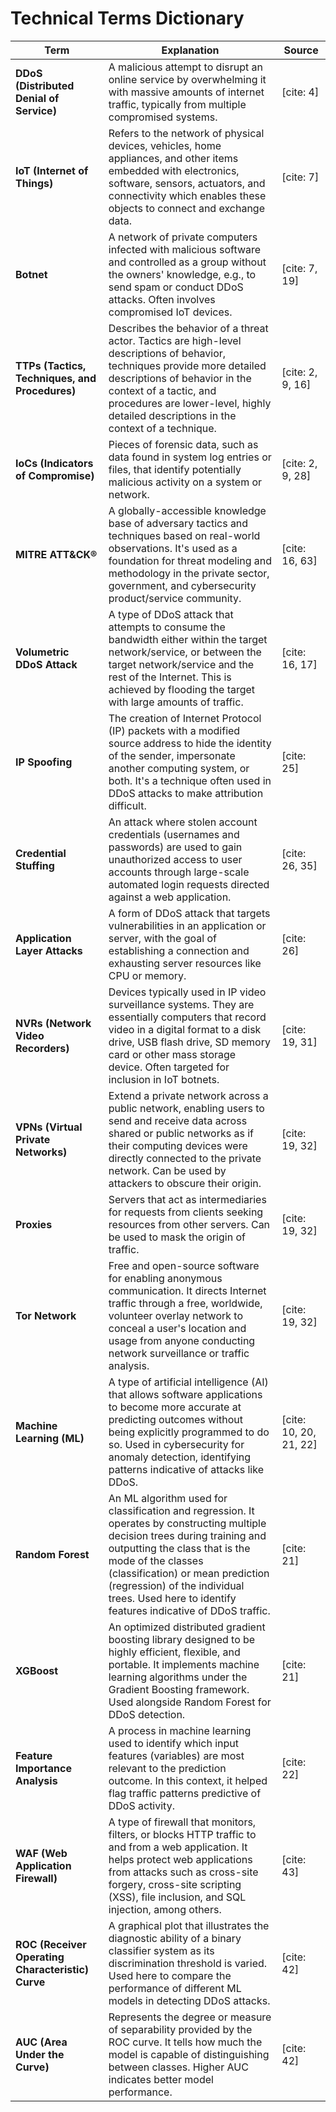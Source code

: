 # Technical Terms Dictionary

| Term | Explanation | Source |
|---|---|---|
| **DDoS (Distributed Denial of Service)** | A malicious attempt to disrupt an online service by overwhelming it with massive amounts of internet traffic, typically from multiple compromised systems. | [cite: 4] |
| **IoT (Internet of Things)** | Refers to the network of physical devices, vehicles, home appliances, and other items embedded with electronics, software, sensors, actuators, and connectivity which enables these objects to connect and exchange data. | [cite: 7] |
| **Botnet** | A network of private computers infected with malicious software and controlled as a group without the owners' knowledge, e.g., to send spam or conduct DDoS attacks. Often involves compromised IoT devices. | [cite: 7, 19] |
| **TTPs (Tactics, Techniques, and Procedures)** | Describes the behavior of a threat actor. Tactics are high-level descriptions of behavior, techniques provide more detailed descriptions of behavior in the context of a tactic, and procedures are lower-level, highly detailed descriptions in the context of a technique. | [cite: 2, 9, 16] |
| **IoCs (Indicators of Compromise)** | Pieces of forensic data, such as data found in system log entries or files, that identify potentially malicious activity on a system or network. | [cite: 2, 9, 28] |
| **MITRE ATT&CK®** | A globally-accessible knowledge base of adversary tactics and techniques based on real-world observations. It's used as a foundation for threat modeling and methodology in the private sector, government, and cybersecurity product/service community. | [cite: 16, 63] |
| **Volumetric DDoS Attack** | A type of DDoS attack that attempts to consume the bandwidth either within the target network/service, or between the target network/service and the rest of the Internet. This is achieved by flooding the target with large amounts of traffic. | [cite: 16, 17] |
| **IP Spoofing** | The creation of Internet Protocol (IP) packets with a modified source address to hide the identity of the sender, impersonate another computing system, or both. It's a technique often used in DDoS attacks to make attribution difficult. | [cite: 25] |
| **Credential Stuffing** | An attack where stolen account credentials (usernames and passwords) are used to gain unauthorized access to user accounts through large-scale automated login requests directed against a web application. | [cite: 26, 35] |
| **Application Layer Attacks** | A form of DDoS attack that targets vulnerabilities in an application or server, with the goal of establishing a connection and exhausting server resources like CPU or memory. | [cite: 26] |
| **NVRs (Network Video Recorders)** | Devices typically used in IP video surveillance systems. They are essentially computers that record video in a digital format to a disk drive, USB flash drive, SD memory card or other mass storage device. Often targeted for inclusion in IoT botnets. | [cite: 19, 31] |
| **VPNs (Virtual Private Networks)** | Extend a private network across a public network, enabling users to send and receive data across shared or public networks as if their computing devices were directly connected to the private network. Can be used by attackers to obscure their origin. | [cite: 19, 32] |
| **Proxies** | Servers that act as intermediaries for requests from clients seeking resources from other servers. Can be used to mask the origin of traffic. | [cite: 19, 32] |
| **Tor Network** | Free and open-source software for enabling anonymous communication. It directs Internet traffic through a free, worldwide, volunteer overlay network to conceal a user's location and usage from anyone conducting network surveillance or traffic analysis. | [cite: 19, 32] |
| **Machine Learning (ML)** | A type of artificial intelligence (AI) that allows software applications to become more accurate at predicting outcomes without being explicitly programmed to do so. Used in cybersecurity for anomaly detection, identifying patterns indicative of attacks like DDoS. | [cite: 10, 20, 21, 22] |
| **Random Forest** | An ML algorithm used for classification and regression. It operates by constructing multiple decision trees during training and outputting the class that is the mode of the classes (classification) or mean prediction (regression) of the individual trees. Used here to identify features indicative of DDoS traffic. | [cite: 21] |
| **XGBoost** | An optimized distributed gradient boosting library designed to be highly efficient, flexible, and portable. It implements machine learning algorithms under the Gradient Boosting framework. Used alongside Random Forest for DDoS detection. | [cite: 21] |
| **Feature Importance Analysis** | A process in machine learning used to identify which input features (variables) are most relevant to the prediction outcome. In this context, it helped flag traffic patterns predictive of DDoS activity. | [cite: 22] |
| **WAF (Web Application Firewall)** | A type of firewall that monitors, filters, or blocks HTTP traffic to and from a web application. It helps protect web applications from attacks such as cross-site forgery, cross-site scripting (XSS), file inclusion, and SQL injection, among others. | [cite: 43] |
| **ROC (Receiver Operating Characteristic) Curve** | A graphical plot that illustrates the diagnostic ability of a binary classifier system as its discrimination threshold is varied. Used here to compare the performance of different ML models in detecting DDoS attacks. | [cite: 42] |
| **AUC (Area Under the Curve)** | Represents the degree or measure of separability provided by the ROC curve. It tells how much the model is capable of distinguishing between classes. Higher AUC indicates better model performance. | [cite: 42] |
